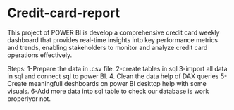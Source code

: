 # Credit-card-report
This project of POWER BI is develop a comprehensive credit card weekly dashboard that provides real-time insights into key performance metrics and trends, enabling stakeholders to monitor and analyze credit card operations effectively.

Steps:
1-Prepare the data in .csv file.
2-create tables in sql
3-import all data in sql and connect sql to power BI.
4. Clean the data help of DAX queries
5- Create meaningfull deshboards on power BI desktop help with some visuals.
6-Add more data into sql table to check our database is work properlyor not.
